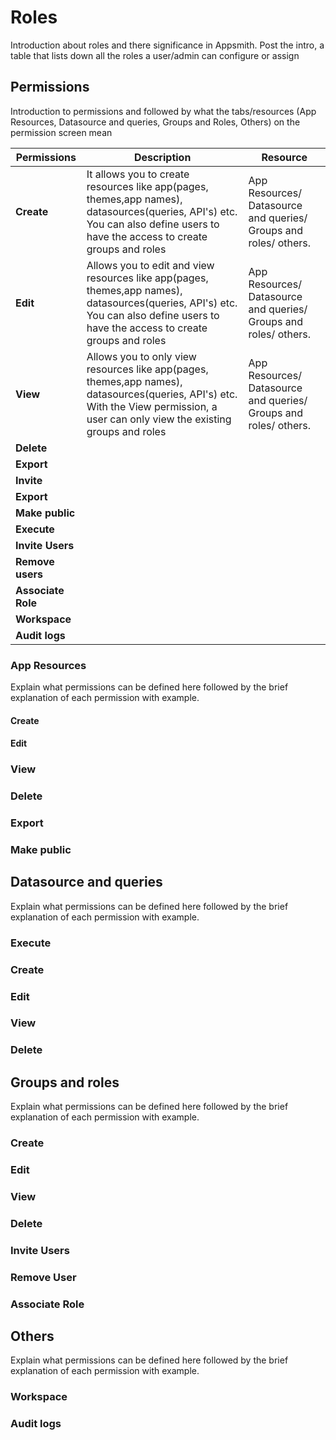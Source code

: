

# Roles
Introduction about roles and there significance in Appsmith. 
Post the intro, a table that lists down all the roles a user/admin can configure or assign


## Permissions

Introduction to permissions and followed by what the tabs/resources (App Resources, Datasource and queries, Groups and Roles, Others) on the permission screen mean 

|  Permissions       |    Description                                                     |   Resource   |
| ---------------    |------------------------------------------------------------------- | ------------ |
| **Create**         | It allows you to create resources like app(pages, themes,app names), datasources(queries, API's) etc. You can also define users to have the access to create groups and roles          | App Resources/ Datasource and queries/ Groups and roles/ others. |
| **Edit**           |Allows you to edit and view resources like app(pages, themes,app names), datasources(queries, API's) etc. You can also define users to have the access to create groups and roles | App Resources/ Datasource and queries/ Groups and roles/ others. |
| **View**           |Allows you to only view resources like app(pages, themes,app names), datasources(queries, API's) etc. With the View permission, a user can only view the existing groups and roles | App Resources/ Datasource and queries/ Groups and roles/ others. |
| **Delete**         |  |
| **Export**         | |
| **Invite**         | |
| **Export**         | |
| **Make public**    | |
| **Execute**        | |
| **Invite Users**   | |
| **Remove users**   | |
| **Associate Role** | |
| **Workspace**      | |
| **Audit logs**     | |

### App Resources

Explain what permissions can be defined here followed by the brief explanation of each permission with example.



#### Create

#### Edit

### View 

### Delete

### Export

### Make public

## Datasource and queries

Explain what permissions can be defined here followed by the brief explanation of each permission with example.


### Execute

### Create

### Edit 

### View

### Delete

## Groups and roles

Explain what permissions can be defined here followed by the brief explanation of each permission with example.


### Create

### Edit 

### View

### Delete

### Invite Users

### Remove User

### Associate Role

## Others

Explain what permissions can be defined here followed by the brief explanation of each permission with example.

### Workspace

### Audit logs